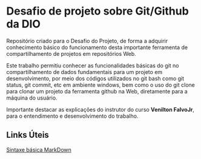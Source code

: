 # Desafio de projeto sobre Git/Github da DIO
Repositório criado para o Desafio do Projeto, de forma a adquirir conhecimento básico do funcionamento desta importante ferramenta de compartilhamento de projetos em repositórios Web.

Este trabalho permitiu conhecer as funcionalidades básicas do git no compartilhamento de dados fundamentais para um projeto em desenvolvimento, por meio dos códigos utilizados no git bash como git status, git commit, etc em ambiente windows, bem como o uso do git clone para clonar um projeto da ferramenta github na Web, diretamente para a máquina do usuário.

Importante destacar as explicações do instrutor do curso **Venilton FalvoJr**, para o entendimento e desenvolvimento do trabalho.



## Links Úteis
[Sintaxe básica MarkDown](https://www.markdownguide.org/getting-started/)
